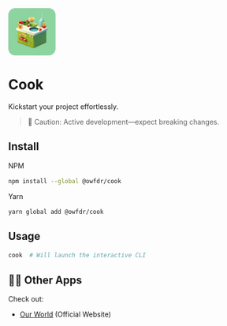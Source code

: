 <img src="https://github.com/owfdr/cook/blob/main/asset/logo.png?raw=true" alt="logo" width="96">

# Cook

Kickstart your project effortlessly.

> 🧱 Caution: Active development—expect breaking changes.

## Install

NPM

```bash
npm install --global @owfdr/cook
```

Yarn

```bash
yarn global add @owfdr/cook
```

## Usage

```bash
cook  # Will launch the interactive CLI
```

## 🧑‍💻 Other Apps

Check out:

- [Our World](https://ourworld.center/apps) (Official Website)
